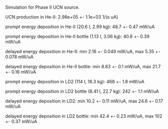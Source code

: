 Simulation for Phase II UCN source.

UCN production in He-II:
2.98e+05 +- 1.1e+03 1/(s uA)

prompt energy deposition in He-II (20.6 l, 2.99 kg):
48.7 +- 0.47 mW/uA

prompt energy deposition in He-II bottle (1.13 l, 3.06 kg):
40.8 +- 0.39 mW/uA

delayed energy deposition in He-II:
min 2.16 +- 0.049 mW/uA, max 5.35 +- 0.078 mW/uA

delayed energy deposition in He-II bottle:
min 8.83 +- 0.1 mW/uA, max 21.7 +- 0.16 mW/uA

prompt energy deposition in LD2 (114 l, 18.3 kg):
468 +- 1.8 mW/uA

prompt energy deposition in LD2 bottle (8.41 l, 22.7 kg):
242 +- 1.1 mW/uA

delayed energy deposition in LD2:
min 10.2 +- 0.11 mW/uA, max 24.6 +- 0.17 mW/uA

delayed energy deposition in LD2 bottle:
min 42.4 +- 0.23 mW/uA, max 102 +- 0.37 mW/uA

